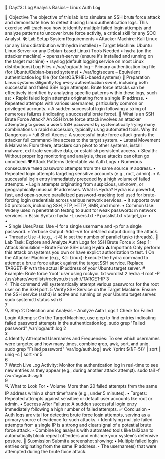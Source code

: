🚀 Day#3: Log Analysis Basics – Linux Auth Log


🎯 Objective
The objective of this lab is to simulate an SSH brute force attack and demonstrate how to detect it using Linux authentication logs. This exercise will teach you how to identify multiple failed login attempts and analyze patterns to uncover brute force activity, a critical skill for any SOC Analyst.
🛠️ Lab Setup
System Requirements
	•	Attacker Machine: Kali Linux (or any Linux distribution with hydra installed)
	•	Target Machine: Ubuntu Linux Server (or any Debian-based Linux)
Tools Needed
	•	hydra (on the attacker machine)
	•	openssh-server (ensure it's installed and running on the target machine)
	•	rsyslog (default logging service on most Linux distributions)
Log Files
	•	/var/log/auth.log – Primary authentication log file (for Ubuntu/Debian-based systems)
	•	/var/log/secure – Equivalent authentication log file (for CentOS/RHEL-based systems)
📘 Preparation
Linux systems diligently log every authentication event, including both successful and failed SSH login attempts. Brute force attacks can be effectively identified by analyzing specific patterns within these logs, such as:
	•	Rapid failed login attempts originating from a single IP address.
	•	Repeated attempts with various usernames, particularly common or privileged accounts.
	•	A sudden successful login following a string of numerous failures (indicating a successful brute force).
🧠 What is an SSH Brute Force Attack?
An SSH brute force attack involves an attacker attempting to guess a user’s SSH password by systematically trying many combinations in rapid succession, typically using automated tools.
Why It’s Dangerous
	•	Full Shell Access: A successful brute force attack grants the attacker full command-line access to the target system.
	•	Lateral Movement & Malware: From there, attackers can pivot to other systems, install malware, exfiltrate sensitive data, or establish persistent access.
	•	Stealth: Without proper log monitoring and analysis, these attacks can often go unnoticed.
🛡️ Attack Patterns Detectable via Auth Logs
	•	Numerous consecutive failed password attempts from the same source IP address.
	•	Repeated login attempts targeting sensitive accounts (e.g., root, admin).
	•	A successful login entry immediately preceded by a high volume of failed attempts.
	•	Login attempts originating from suspicious, unknown, or geographically unusual IP addresses.
What is Hydra?
Hydra is a powerful, fast, and open-source parallelized password-cracking tool used for brute-forcing login credentials across various network services.
	•	It supports over 50 protocols, including SSH, FTP, HTTP, SMB, and more.
	•	Common Use: Widely used in penetration testing to audit for weak passwords in network services.
	•	Basic Syntax: hydra -L users.txt -P passlist.txt <target_ip> <protocol>
	•	
	•	
	•	Single User/Pass: Use -l <username> for a single username and -p <password> for a single password.
	•	Verbose Output: Add -vV for detailed output during the attack.
	•	Threads: Use -t <number> (e.g., -t 4) to set the number of parallel tasks (threads).
🧪 Lab Task: Explore and Analyze Auth Logs for SSH Brute Force
⚔️ Step 1: Attack Simulation – Brute Force SSH using Hydra
⚠️ Important: Only perform this attack on systems you own or have explicit authorization to test.
	1	On the Attacker Machine (e.g., Kali Linux): Execute the hydra command to attempt a brute force attack against the target SSH service. Replace TARGET-IP with the actual IP address of your Ubuntu target server. # Example: Brute force 'root' user using rockyou.txt wordlist
	2	hydra -l root -P /usr/share/wordlists/rockyou.txt ssh://TARGET-IP
	3	
	4	 This command will systematically attempt various passwords for the root user on the SSH port.
	5	Verify SSH Service on the Target Machine: Ensure the SSH service (sshd) is active and running on your Ubuntu target server. sudo systemctl status ssh
	6	
	7	
🔍 Step 2: Detection and Analysis – Analyze Auth Logs
	1	Check for Failed Login Attempts: On the Target Machine, use grep to find entries indicating failed password attempts in the authentication log. sudo grep "Failed password" /var/log/auth.log
	2	
	3	
	4	Identify Attempted Usernames and Frequencies: To see which usernames were targeted and how many times, combine grep, awk, sort, and uniq. sudo grep "Failed password" /var/log/auth.log | awk '{print $(NF-5)}' | sort | uniq -c | sort -nr
	5	
	6	
	7	Watch Live Log Activity: Monitor the authentication log in real-time to see new entries as they appear (e.g., during another attack attempt). sudo tail -f /var/log/auth.log
	8	
	9	
🔍 What to Look For
	•	Volume: More than 20 failed attempts from the same IP address within a short timeframe (e.g., under 5 minutes).
	•	Targets: Repeated attempts against sensitive or default user accounts like root or admin.
	•	Success After Failures: A sudden successful login entry immediately following a high number of failed attempts.
✅ Conclusion
	•	Auth logs are vital for detecting brute force login attempts, serving as a primary source of evidence for such attacks.
	•	Identifying multiple failed attempts from a single IP is a strong and clear signal of a potential brute force attack.
	•	Combine log analysis with automated tools like fail2ban to automatically block repeat offenders and enhance your system's defensive posture.
📸 Submission
Submit a screenshot showing:
	•	Multiple failed login entries originating from the same IP address.
	•	The username(s) that were attempted during the brute force attack.
